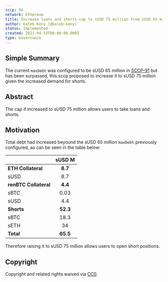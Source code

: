 ```yaml
---
sccp: 94
network: Ethereum
title: Increase loans and shorts cap to sUSD 75 million from sUSD 65 million
author: Kaleb Keny (@kaleb-keny)
status: Implemented
created: 2021-04-13T00:00:00.000Z
type: Governance
---
```


<!--You can leave these HTML comments in your merged SCCP and delete the visible duplicate text guides, they will not appear and may be helpful to refer to if you edit it again. This is the suggested template for new SCCPs. Note that an SCCP number will be assigned by an editor. When opening a pull request to submit your SCCP, please use an abbreviated title in the filename, `sccp-draft_title_abbrev.md`. The title should be 44 characters or less.-->

## Simple Summary

<!--"If you can't explain it simply, you don't understand it well enough." Provide a simplified and layman-accessible explanation of the SCCP.-->

The current `maxDebt` was configured to be sUSD 65 million in [SCCP-91](https://sips.synthetix.io/SCCP/sccp-91) but has been surpassed, this sccp proposed to increase it to sUSD 75 million given the increased demand for shorts.

## Abstract

<!--A short (~200 word) description of the variable change proposed.-->

The cap if increased to sUSD 75 million allows users to take loans and shorts.

## Motivation

<!--The motivation is critical for SCCPs that want to update variables within Synthetix. It should clearly explain why the existing variable is not incentive aligned. SCCP submissions without sufficient motivation may be rejected outright.-->

Total debt had increased beyound the sUSD 65 million `maxDebt` previously configured, as can be seen in the table below:

|                       | **sUSD M** |
| --------------------- | :--------: |
| **ETH Collateral**    |  **8.7**   |
| sUSD                  |    8.7     |
| **renBTC Collateral** |  **4.4**   |
| sBTC                  |    0.03    |
| sUSD                  |    4.4     |
| **Shorts**            |  **52.3**  |
| sBTC                  |    18.3    |
| sETH                  |     34     |
| **Total**             |  **65.5**  |

Therefore raising it to sUSD 75 million allows users to open short positions.

## Copyright

Copyright and related rights waived via [CC0](https://creativecommons.org/publicdomain/zero/1.0/).
